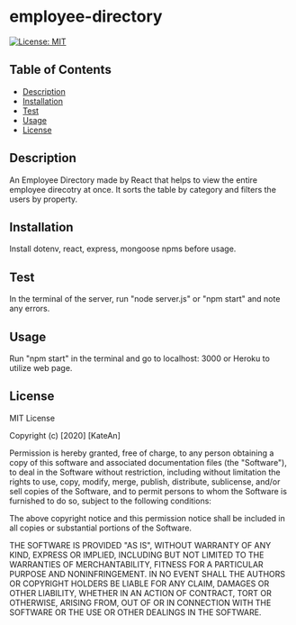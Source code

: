 # employee-directory
[![License: MIT](https://img.shields.io/badge/License-MIT-yellow.svg)](https://opensource.org/licenses/MIT)


## Table of Contents
  - [Description](#description)
  - [Installation](#installation)
  - [Test](#test)
  - [Usage](#usage)
  - [License](#license)


## Description
An Employee Directory made by React that helps to view the entire employee direcotry at once. It sorts the table by category and filters the users by property. 

## Installation 
Install dotenv, react, express, mongoose npms before usage. 

## Test 
In the terminal of the server, run "node server.js" or "npm start" and note any errors.

## Usage
Run "npm start" in the terminal and go to localhost: 3000 or Heroku to utilize web page.

## License
MIT License

Copyright (c) [2020] [KateAn]

Permission is hereby granted, free of charge, to any person obtaining a copy
of this software and associated documentation files (the "Software"), to deal
in the Software without restriction, including without limitation the rights
to use, copy, modify, merge, publish, distribute, sublicense, and/or sell
copies of the Software, and to permit persons to whom the Software is
furnished to do so, subject to the following conditions:

The above copyright notice and this permission notice shall be included in all
copies or substantial portions of the Software.

THE SOFTWARE IS PROVIDED "AS IS", WITHOUT WARRANTY OF ANY KIND, EXPRESS OR
IMPLIED, INCLUDING BUT NOT LIMITED TO THE WARRANTIES OF MERCHANTABILITY,
FITNESS FOR A PARTICULAR PURPOSE AND NONINFRINGEMENT. IN NO EVENT SHALL THE
AUTHORS OR COPYRIGHT HOLDERS BE LIABLE FOR ANY CLAIM, DAMAGES OR OTHER
LIABILITY, WHETHER IN AN ACTION OF CONTRACT, TORT OR OTHERWISE, ARISING FROM,
OUT OF OR IN CONNECTION WITH THE SOFTWARE OR THE USE OR OTHER DEALINGS IN THE
SOFTWARE.
